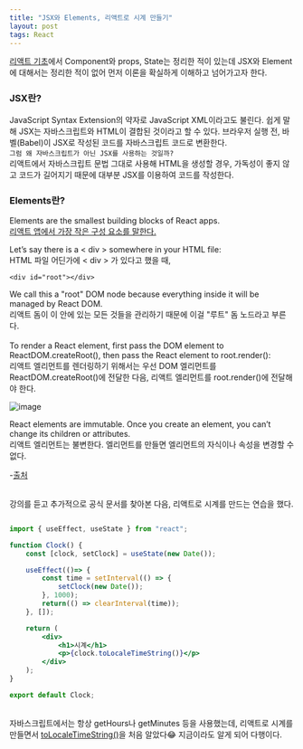```yaml
---
title: "JSX와 Elements, 리액트로 시계 만들기"
layout: post
tags: React
---
```


<a href="https://feb-dain.github.io/basic-react/">리액트 기초</a>에서 Component와 props, State는 정리한 적이 있는데
JSX와 Element에 대해서는 정리한 적이 없어 먼저 이론을 확실하게 이해하고 넘어가고자 한다.

### JSX란? 
JavaScript Syntax Extension의 약자로 JavaScript XML이라고도 불린다.
쉽게 말해 JSX는 자바스크립트와 HTML이 결합된 것이라고 할 수 있다. 
브라우저 실행 전, 바벨(Babel)이 JSX로 작성된 코드를 자바스크립트 코드로 변환한다.<br>
`그럼 왜 자바스크립트가 아닌 JSX를 사용하는 것일까?`<br>
리액트에서 자바스크립트 문법 그대로 사용해 HTML을 생성할 경우, 가독성이 좋지 않고 코드가 길어지기 때문에
대부분 JSX를 이용하여 코드를 작성한다.











### Elements란?
Elements are the smallest building blocks of React apps.<br>
<u>리액트 앱에서 가장 작은 구성 요소를 말한다.</u>


Let’s say there is a < div > somewhere in your HTML file:<br>
HTML 파일 어딘가에 < div > 가 있다고 했을 때, <br>

```JSX
<div id="root"></div>
```
  
We call this a "root" DOM node because everything inside it will be managed by React DOM.<br>
리액트 돔이 이 안에 있는 모든 것들을 관리하기 때문에 이걸 "루트" 돔 노드라고 부른다.<br>
<br>
To render a React element, first pass the DOM element to ReactDOM.createRoot(), then pass the React element to root.render():<br>
리액트 엘리먼트를 렌더링하기 위해서는 우선 DOM 엘리먼트를 ReactDOM.createRoot()에 전달한 다음, 리액트 엘리먼트를 root.render()에 전달해야 한다.  

![image](https://user-images.githubusercontent.com/108778921/194708186-15ea11c0-2b64-4486-97e8-7540e47f337c.png)

React elements are immutable. Once you create an element, you can’t change its children or attributes.<br>
리액트 엘리먼트는 불변한다. 엘리먼트를 만들면 엘리먼트의 자식이나 속성을 변경할 수 없다.<br>

-<a href="https://reactjs.org/docs/rendering-elements.html">출처</a><br>

<br>
강의를 듣고 추가적으로 공식 문서를 찾아본 다음, 리액트로 시계를 만드는 연습을 했다.

```jsx

import { useEffect, useState } from "react";

function Clock() {
    const [clock, setClock] = useState(new Date());

    useEffect(()=> {
        const time = setInterval(() => {
            setClock(new Date());
        }, 1000);
        return(() => clearInterval(time));
    }, []);

    return (
        <div>
            <h1>시계</h1>
            <p>{clock.toLocaleTimeString()}</p>
        </div>
    );
}

export default Clock;

```

<br>
자바스크립트에서는 항상 getHours나 getMinutes 등을 사용했는데, 리액트로 시계를 만들면서
<a href="https://developer.mozilla.org/en-US/docs/Web/JavaScript/Reference/Global_Objects/Date/toLocaleTimeString">toLocaleTimeString()</a>을 처음 알았다😂 지금이라도 알게 되어 다행이다.<br>

<br>
